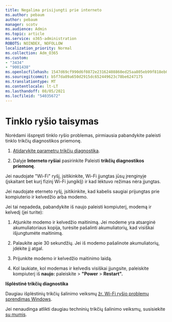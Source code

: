 ```yaml
---
title: Negalima prisijungti prie interneto
ms.author: pebaum
author: pebaum
manager: scotv
ms.audience: Admin
ms.topic: article
ms.service: o365-administration
ROBOTS: NOINDEX, NOFOLLOW
localization_priority: Normal
ms.collection: Adm_O365
ms.custom:
- "3434"
- "9001438"
ms.openlocfilehash: 1547d69cf990d6f0872e23162408860ed25aa805eb99f818eb079d0f7e04ce35
ms.sourcegitcommit: b5f7da89a650d2915dc652449623c78be6247175
ms.translationtype: MT
ms.contentlocale: lt-LT
ms.lasthandoff: 08/05/2021
ms.locfileid: "54035672"
---
```

# <a name="fix-network-connection"></a>Tinklo ryšio taisymas

Norėdami išspręsti tinklo ryšio problemas, pirmiausia pabandykite paleisti tinklo trikčių diagnostikos priemonę. 

1. [Atidarykite parametrų trikčių diagnostika](ms-settings:troubleshoot).

2. Dalyje **Interneto ryšiai** pasirinkite Paleisti **trikčių diagnostikos priemonę**.

Jei naudojate "Wi-Fi" ryšį, įsitikinkite, Wi-Fi įjungtas jūsų įrenginyje (įskaitant bet kurį fizinį Wi-Fi jungiklį) ir kad lėktuvo režimas nėra įjungtas.

Jei naudojate eterneto ryšį, įsitikinkite, kad kabelis saugiai prijungtas prie kompiuterio ir kelvedžio arba modemo.

Jei tai nepadeda, pabandykite iš naujo paleisti kompiuterį, modemą ir kelvedį (jei turite):

1. Atjunkite modemo ir kelvedžio maitinimą. Jei modeme yra atsarginė akumuliatoriaus kopija, turėsite pašalinti akumuliatorių, kad visiškai išjungtumėte maitinimą.

2. Palaukite apie 30 sekundžių. Jei iš modemo pašalinote akumuliatorių, įdėkite jį atgal.

3. Prijunkite modemo ir kelvedžio maitinimo laidą.

4. Kol laukiate, kol modemas ir kelvedis visiškai įjungsite, paleiskite kompiuterį iš **naujo:** paleiskite  >  **"Power**  >  **Restart".**

**Išplėstinė trikčių diagnostika**

Daugiau išplėstinių trikčių šalinimo veiksmų [žr. Wi-Fi ryšio problemų sprendimas Windows](https://support.microsoft.com/help/10741?ocid=SMC10741%2F). 

Jei nenaudinga atlikti daugiau techninių trikčių šalinimo veiksmų, susisiekite [su mumis](https://support.microsoft.com/contactus).
